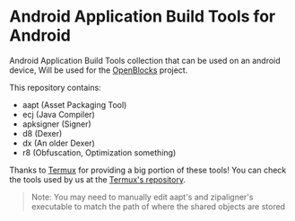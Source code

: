 # Android Application Build Tools for Android
Android Application Build Tools collection that can be used on an android device, Will be used for the [OpenBlocks](https://github.com/OpenBlocks/openblocks-app) project.

This repository contains:
 - aapt (Asset Packaging Tool)
 - ecj (Java Compiler)
 - apksigner (Signer)
 - d8 (Dexer)
 - dx (An older Dexer)
 - r8 (Obfuscation, Optimization something)

Thanks to [Termux](https://termux.com/) for providing a big portion of these tools! You can check the tools used by us at the [Termux's repository](https://10.via0.com/ipns/k51qzi5uqu5dg9vawh923wejqffxiu9bhqlze5f508msk0h7ylpac27fdgaskx/pool/main/).

> Note: You may need to manually edit aapt's and zipaligner's executable to match the path of where the shared objects are stored
